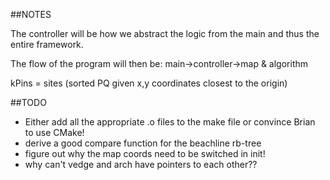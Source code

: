 ##NOTES

The controller will be how we abstract the logic from the main and thus the entire framework.

The flow of the program will then be: main->controller->map & algorithm

kPins = sites (sorted PQ given x,y coordinates closest to the origin)

##TODO

 - Either add all the appropriate .o files to the make file or convince Brian to use CMake!
 - derive a good compare function for the beachline rb-tree
 - figure out why the map coords need to be switched in init!
 - why can't vedge and arch have pointers to each other??
 
